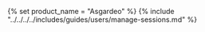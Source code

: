 {% set product_name = "Asgardeo" %}
{% include "../../../../includes/guides/users/manage-sessions.md" %}